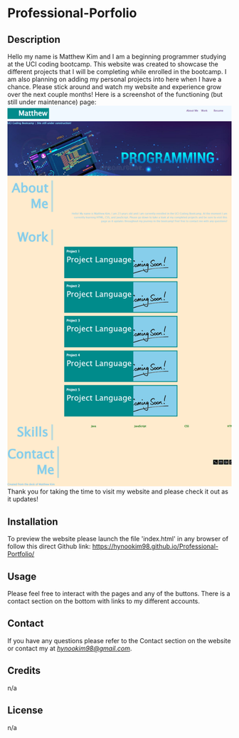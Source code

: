 # Professional-Porfolio

## Description 
Hello my name is Matthew Kim and I am a beginning programmer studying at the UCI coding bootcamp. This website was created to showcase the different projects that I will be completing while enrolled in the bootcamp. I am also planning on adding my personal projects into here when I have a chance. Please stick around and watch my website and experience grow over the next couple months!
Here is a screenshot of the functioning (but still under maintenance) page: 
![screenshot of page](/assets/images/screenshot.png "Screenshot of Website")
Thank you for taking the time to visit my website and please check it out as it updates!

## Installation 
To preview the website please launch the file 'index.html' in any browser of follow this direct Github link: 
https://hynookim98.github.io/Professional-Portfolio/

## Usage 
Please feel free to interact with the pages and any of the buttons. There is a contact section on the bottom with links to my different accounts. 

## Contact
If you have any questions please refer to the Contact section on the website or contact my at *hynookim98@gmail.com*.

## Credits 
n/a

## License
n/a